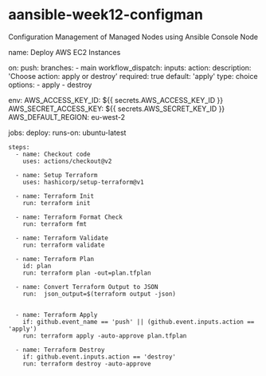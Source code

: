 # aansible-week12-configman
Configuration Management of Managed Nodes using Ansible Console Node

name: Deploy AWS EC2 Instances

on:
  push:
    branches:
      - main
  workflow_dispatch:
    inputs:
      action:
        description: 'Choose action: apply or destroy'
        required: true
        default: 'apply'
        type: choice
        options:
          - apply
          - destroy

env:
  AWS_ACCESS_KEY_ID: ${{ secrets.AWS_ACCESS_KEY_ID }}
  AWS_SECRET_ACCESS_KEY: ${{ secrets.AWS_SECRET_KEY_ID }}
  AWS_DEFAULT_REGION: eu-west-2

jobs:
  deploy:
    runs-on: ubuntu-latest

    steps:
      - name: Checkout code
        uses: actions/checkout@v2

      - name: Setup Terraform
        uses: hashicorp/setup-terraform@v1

      - name: Terraform Init
        run: terraform init

      - name: Terraform Format Check
        run: terraform fmt

      - name: Terraform Validate
        run: terraform validate

      - name: Terraform Plan
        id: plan
        run: terraform plan -out=plan.tfplan

      - name: Convert Terraform Output to JSON
        run:  json_output=$(terraform output -json)
        
               
      - name: Terraform Apply
        if: github.event_name == 'push' || (github.event.inputs.action == 'apply')
        run: terraform apply -auto-approve plan.tfplan

      - name: Terraform Destroy
        if: github.event.inputs.action == 'destroy'
        run: terraform destroy -auto-approve
